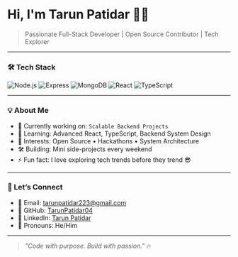 # Hi, I'm Tarun Patidar 👨‍💻

> Passionate Full-Stack Developer | Open Source Contributor | Tech Explorer  

---

### 🛠️ Tech Stack
![Node.js](https://img.shields.io/badge/Node.js-339933?style=for-the-badge&logo=nodedotjs&logoColor=white)
![Express](https://img.shields.io/badge/Express.js-000000?style=for-the-badge&logo=express&logoColor=white)
![MongoDB](https://img.shields.io/badge/MongoDB-4EA94B?style=for-the-badge&logo=mongodb&logoColor=white)
![React](https://img.shields.io/badge/React-20232A?style=for-the-badge&logo=react&logoColor=61DAFB)
![TypeScript](https://img.shields.io/badge/TypeScript-3178C6?style=for-the-badge&logo=typescript&logoColor=white)

---

### 💡 About Me
- 🔭 Currently working on: `Scalable Backend Projects`
- 🌱 Learning: Advanced React, TypeScript, Backend System Design
- 🧠 Interests: Open Source • Hackathons • System Architecture
- 🛠️ Building: Mini side-projects every weekend
- ⚡ Fun fact: I love exploring tech trends before they trend 😎

---

### 🤝 Let’s Connect
- 📧 Email: [tarunpatidar223@gmail.com](mailto:tarunpatidar223@gmail.com)
- 🐙 GitHub: [TarunPatidar04](https://github.com/TarunPatidar04)
- 💼 LinkedIn: [Tarun Patidar](https://www.linkedin.com/in/tarun-patidar-8141aa238)
- 🧔 Pronouns: He/Him

---

> *"Code with purpose. Build with passion."* 🔥
